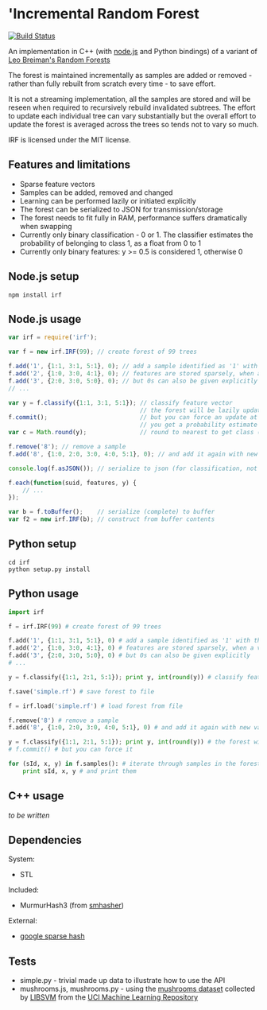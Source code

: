 'Incremental Random Forest
=========================

[![Build Status](https://secure.travis-ci.org/pconstr/irf.png)](http://travis-ci.org/pconstr/irf)

An implementation in C++ (with [node.js](http://nodejs.org) and Python bindings) of a variant of [Leo Breiman's Random Forests](http://stat-www.berkeley.edu/users/breiman/RandomForests/cc_home.htm)

The forest is maintained incrementally as samples are added or removed - rather than fully rebuilt from scratch every time - to save effort.

It is not a streaming implementation, all the samples are stored and will be reseen when required to recursively rebuild invalidated subtrees. The effort to update each individual tree can vary substantially but the overall effort to update the forest is averaged across the trees so tends not to vary so much.

IRF is licensed under the MIT license.

Features and limitations
------------------------

* Sparse feature vectors
* Samples can be added, removed and changed
* Learning can be performed lazily or initiated explicitly
* The forest can be serialized to JSON for transmission/storage
* The forest needs to fit fully in RAM, performance suffers dramatically when swapping
* Currently only binary classification - 0 or 1. The classifier estimates the probability of belonging to class 1, as a float from 0 to 1
* Currently only binary features: y >= 0.5 is considered 1, otherwise 0

Node.js setup
-----
`npm install irf`

Node.js usage
-------------

```javascript
var irf = require('irf');

var f = new irf.IRF(99); // create forest of 99 trees

f.add('1', {1:1, 3:1, 5:1}, 0); // add a sample identified as '1' with the given feature values, classified as 0
f.add('2', {1:0, 3:0, 4:1}, 0); // features are stored sparsely, when a value is not given it will be taken as 0
f.add('3', {2:0, 3:0, 5:0}, 0); // but 0s can also be given explicitly
// ...

var y = f.classify({1:1, 3:1, 5:1}); // classify feature vector
                                     // the forest will be lazily updated before classification
f.commit();                          // but you can force an update at any time
                                     // you get a probability estimate from 0 to 1 for belong to class 1
var c = Math.round(y);               // round to nearest to get class (0 or 1)

f.remove('8'); // remove a sample
f.add('8', {1:0, 2:0, 3:0, 4:0, 5:1}, 0); // and add it again with new values

console.log(f.asJSON()); // serialize to json (for classification, not suitable for incremental update)

f.each(function(suid, features, y) {
    // ...
});

var b = f.toBuffer();    // serialize (complete) to buffer
var f2 = new irf.IRF(b); // construct from buffer contents
```

Python setup
-----
    cd irf
    python setup.py install

Python usage
------------

```python
import irf

f = irf.IRF(99) # create forest of 99 trees

f.add('1', {1:1, 3:1, 5:1}, 0) # add a sample identified as '1' with the given feature values, classified as 0
f.add('2', {1:0, 3:0, 4:1}, 0) # features are stored sparsely, when a value is not given it will be taken as 0
f.add('3', {2:0, 3:0, 5:0}, 0) # but 0s can also be given explicitly
# ...

y = f.classify({1:1, 2:1, 5:1}); print y, int(round(y)) # classify feature vector, round to nearest to get class

f.save('simple.rf') # save forest to file

f = irf.load('simple.rf') # load forest from file

f.remove('8') # remove a sample
f.add('8', {1:0, 2:0, 3:0, 4:0, 5:1}, 0) # and add it again with new values

y = f.classify({1:1, 2:1, 5:1}); print y, int(round(y)) # the forest will be lazily updated before classification
# f.commit() # but you can force it

for (sId, x, y) in f.samples(): # iterate through samples in the forest, in lexicographic ID order
    print sId, x, y # and print them
```

C++ usage
---------

_to be written_

Dependencies
------------

System:

* STL

Included:

* MurmurHash3 (from [smhasher](http://code.google.com/p/smhasher/))

External:

* [google sparse hash](http://goog-sparsehash.sourceforge.net/)


Tests
-----

* simple.py - trivial made up data to illustrate how to use the API
* mushrooms.js, mushrooms.py - using the [mushrooms dataset](http://www.csie.ntu.edu.tw/~cjlin/libsvmtools/datasets/binary.html#mushrooms) collected by [LIBSVM](http://www.csie.ntu.edu.tw/~cjlin/libsvmtools/datasets/) from the [UCI Machine Learning Repository](http://archive.ics.uci.edu/ml/)

